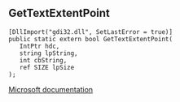 ## GetTextExtentPoint

```
[DllImport("gdi32.dll", SetLastError = true)]
public static extern bool GetTextExtentPoint(
   IntPtr hdc,
   string lpString,
   int cbString,
   ref SIZE lpSize
);
```

[Microsoft documentation](https://docs.microsoft.com/en-us/windows/win32/api/wingdi/nf-wingdi-gettextextentpointa)
